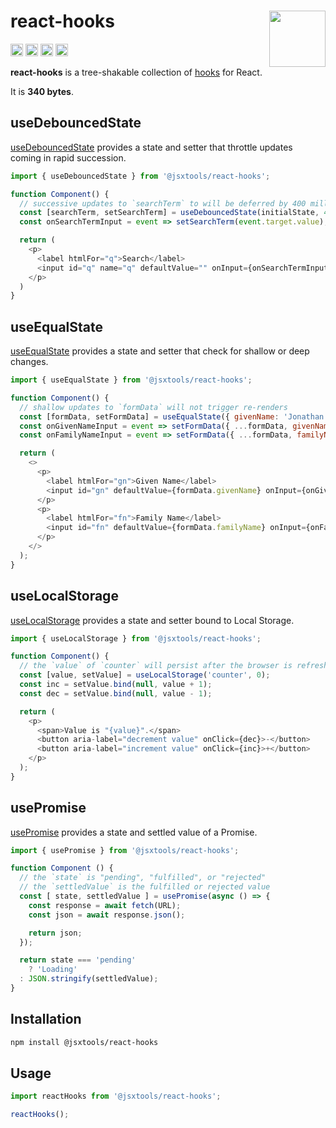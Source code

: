 # react-hooks [<img src="https://avatars.githubusercontent.com/u/52989093" alt="" width="90" height="90" align="right">][monorepo]

[<img alt="npm version" src="https://img.shields.io/npm/v/@jsxtools/react-hooks.svg" height="20">](https://www.npmjs.com/package/@jsxtools/react-hooks)
[<img alt="build status" src="https://img.shields.io/travis/jsxtools/monorepo/master.svg" height="20">](https://travis-ci.org/jsxtools/monorepo/react-hooks)
[<img alt="issue tracker" src="https://img.shields.io/github/issues/jsxtools/monorepo/react-hooks.svg" height="20">](https://github.com/jsxtools/monorepo/issues?q=is:issue+is:open+label:react-hooks)
[<img alt="pull requests" src="https://img.shields.io/github/issues-pr/jsxtools/monorepo/react-hooks.svg" height="20">](https://github.com/jsxtools/monorepo/pulls?q=is:pr+is:open+label:react-hooks)

**react-hooks** is a tree-shakable collection of [hooks] for React.

It is <strong size>340 bytes</strong>.

## useDebouncedState

[useDebouncedState](../../packages/hooks/use-debounced-state-factory) provides a state and setter that throttle updates coming in rapid succession.

```js
import { useDebouncedState } from '@jsxtools/react-hooks';

function Component() {
  // successive updates to `searchTerm` to will be deferred by 400 milliseconds
  const [searchTerm, setSearchTerm] = useDebouncedState(initialState, 400);
  const onSearchTermInput = event => setSearchTerm(event.target.value);

  return (
    <p>
      <label htmlFor="q">Search</label>
      <input id="q" name="q" defaultValue="" onInput={onSearchTermInput}>
    </p>
  )
}
```

## useEqualState

[useEqualState](../../packages/hooks/use-equal-state-factory) provides a state and setter that check for shallow or deep changes.

```js
import { useEqualState } from '@jsxtools/react-hooks';

function Component() {
  // shallow updates to `formData` will not trigger re-renders
  const [formData, setFormData] = useEqualState({ givenName: 'Jonathan', familyName: 'Neal' });
  const onGivenNameInput = event => setFormData({ ...formData, givenName: event.target.value });
  const onFamilyNameInput = event => setFormData({ ...formData, familyName: event.target.value });

  return (
    <>
      <p>
        <label htmlFor="gn">Given Name</label>
        <input id="gn" defaultValue={formData.givenName} onInput={onGivenNameInput} />
      </p>
      <p>
        <label htmlFor="fn">Family Name</label>
        <input id="fn" defaultValue={formData.familyName} onInput={onFamilyNameInput} />
      </p>
    </>
  );
}
```

## useLocalStorage

[useLocalStorage](../../packages/hooks/use-local-storage-factory) provides a state and setter bound to Local Storage.

```js
import { useLocalStorage } from '@jsxtools/react-hooks';

function Component() {
  // the `value` of `counter` will persist after the browser is refreshed
  const [value, setValue] = useLocalStorage('counter', 0);
  const inc = setValue.bind(null, value + 1);
  const dec = setValue.bind(null, value - 1);

  return (
    <p>
      <span>Value is "{value}".</span>
      <button aria-label="decrement value" onClick={dec}>-</button>
      <button aria-label="increment value" onClick={inc}>+</button>
    </p>
  );
}
```

## usePromise

[usePromise](../../packages/hooks/use-promise-factory) provides a state and settled value of a Promise.

```js
import { usePromise } from '@jsxtools/react-hooks';

function Component () {
  // the `state` is "pending", "fulfilled", or "rejected"
  // the `settledValue` is the fulfilled or rejected value
  const [ state, settledValue ] = usePromise(async () => {
    const response = await fetch(URL);
    const json = await response.json();

    return json;
  });

  return state === 'pending'
    ? 'Loading'
  : JSON.stringify(settledValue);
}
```

## Installation

```sh
npm install @jsxtools/react-hooks
```

## Usage

```js
import reactHooks from '@jsxtools/react-hooks';

reactHooks();
```

[hooks]: https://reactjs.org/docs/hooks-reference.html
[monorepo]: https://github.com/jsxtools/monorepo
